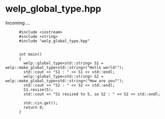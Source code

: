 # welp_global_type.hpp

Incoming ...

          #include <iostream>
          #include <string>
          #include "welp_global_type.hpp"
        
        
          int main()
          {
            welp::global_type<std::string> S1 = welp::make_global_type<std::string>("Hello world!");
            std::cout << "S1 : " << S1 << std::endl;
            welp::global_type<std::string> S2 = welp::make_global_type<std::string>("How are you?");
            std::cout << "S2 : " << S2 << std::endl;
            S1.resize(5);
            std::cout << "S1 resized to 5, so S2 : " << S2 << std::endl;
        
            std::cin.get();
            return 0;
          }

